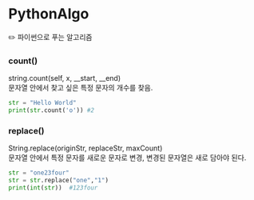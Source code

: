 # PythonAlgo
✏️ 파이썬으로 푸는 알고리즘

### count()
string.count(self, x, __start, __end) <br>
문자열 안에서 찾고 싶은 특정 문자의 개수를 찾음.
```python
str = "Hello World"
print(str.count('o')) #2
```

### replace()
String.replace(originStr, replaceStr, maxCount) <br>
문자열 안에서 특정 문자를 새로운 문자로 변경, 변경된 문자열은 새로 담아야 된다.
```python
str = "one23four"
str = str.replace("one","1") 
print(int(str))  #123four
```
